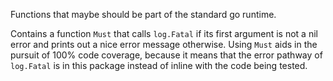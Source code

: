 Functions that maybe should be part of the standard go runtime.

Contains a function `Must` that calls `log.Fatal` if its first argument is not a
nil error and prints out a nice error message otherwise.  Using `Must` aids in
the pursuit of 100% code coverage, because it means that the error pathway of
`log.Fatal` is in this package instead of inline with the code being tested.
